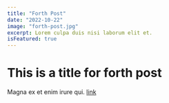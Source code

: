 ```yaml
---
title: "Forth Post"
date: "2022-10-22"
image: "forth-post.jpg"
excerpt: Lorem culpa duis nisi laborum elit et.
isFeatured: true
---
```


# This is a title for forth post

Magna ex et enim irure qui. [link](https://google.com)
